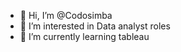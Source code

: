 - 👋 Hi, I’m @Codosimba
- 👀 I’m interested in Data analyst roles
- 🌱 I’m currently learning tableau

<!---
Codosimba/Codosimba is a ✨ special ✨ repository because its `README.md` (this file) appears on your GitHub profile.
You can click the Preview link to take a look at your changes.
--->

